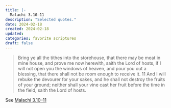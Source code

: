 ```yaml
---
title: |-
  Malachi 3.10–11
description: "Selected quotes."
date: 2024-02-18
created: 2024-02-18
updated: 
categories: favorite scriptures
draft: false
---
```


> Bring ye all the tithes into the storehouse, that there may be meat in mine house, and prove me now herewith, saith the Lord of hosts, if I will not open you the windows of heaven, and pour you out a blessing, that there shall not be room enough to receive it.  11 And I will rebuke the devourer for your sakes, and he shall not destroy the fruits of your ground; neither shall your vine cast her fruit before the time in the field, saith the Lord of hosts.

See [Malachi 3.10–11](https://www.churchofjesuschrist.org/study/scriptures/ot/mal/3?id=p10-p11&lang=eng#p10)
